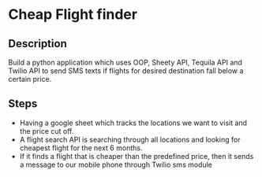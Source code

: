 
# Cheap Flight finder


## Description

Build a python application which uses OOP, Sheety API, Tequila API and Twilio API to send SMS texts if flights for desired destination fall below a certain price.


## Steps

- Having a google sheet which tracks the locations we want to visit and the price cut off.
- A flight search API is searching through all locations and looking for cheapest flight for the next 6 months.
- If it finds a flight that is cheaper than the predefined price, then it sends a message to our mobile phone through Twilio sms module

